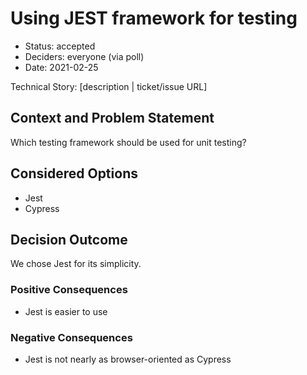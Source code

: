 # Using JEST framework for testing

- Status: accepted
- Deciders: everyone (via poll)
- Date: 2021-02-25

Technical Story: [description | ticket/issue URL] <!-- optional -->

## Context and Problem Statement

Which testing framework should be used for unit testing?

## Considered Options

- Jest
- Cypress

## Decision Outcome

We chose Jest for its simplicity.

### Positive Consequences <!-- optional -->

- Jest is easier to use

### Negative Consequences <!-- optional -->

- Jest is not nearly as browser-oriented as Cypress
